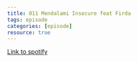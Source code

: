 ```yaml
---
title: 011 Mendalami Insecure feat Firda
tags: episode
categories: [episode]
resource: true
---
```


[Link to spotify](https://open.spotify.com/episode/2bBExl6gqkenPRWZXLSWVI)
